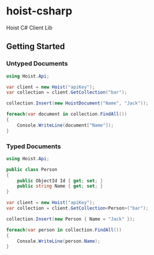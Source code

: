 hoist-csharp
============

Hoist C# Client Lib


Getting Started
---------------

### Untyped Documents
```C#
using Hoist.Api;
```

```C#
var client = new Hoist("apiKey");
var collection = client.GetCollection("bar");

collection.Insert(new HoistDocument("Name", "Jack"));

foreach(var document in collection.FindAll())
{
	Console.WriteLine(document["Name"]);
}
```

### Typed Documents

```C#
using Hoist.Api;
```

```C#
public class Person
{
    public ObjectId Id { get; set; }
    public string Name { get; set; }
}
```

```C#
var client = new Hoist("apiKey");
var collection = client.GetCollection<Person>("bar");

collection.Insert(new Person { Name = "Jack" });

foreach(var person in collection.FindAll())
{
	Console.WriteLine(person.Name);
}
```
